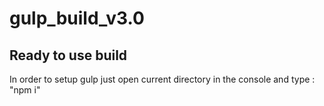 # gulp_build_v3.0
Ready to use build
----------------------------
In order to setup gulp just open current directory in the console and type : "npm i"
